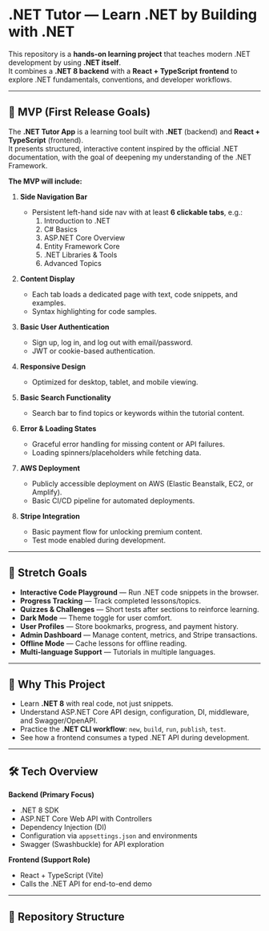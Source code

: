 # .NET Tutor — Learn .NET by Building with .NET

This repository is a **hands-on learning project** that teaches modern .NET development by using **.NET itself**.  
It combines a **.NET 8 backend** with a **React + TypeScript frontend** to explore .NET fundamentals, conventions, and developer workflows.

---

## 🚀 MVP (First Release Goals)

The **.NET Tutor App** is a learning tool built with **.NET** (backend) and **React + TypeScript** (frontend).  
It presents structured, interactive content inspired by the official .NET documentation, with the goal of deepening my understanding of the .NET Framework.

**The MVP will include:**

1. **Side Navigation Bar**  
   - Persistent left-hand side nav with at least **6 clickable tabs**, e.g.:  
     1. Introduction to .NET  
     2. C# Basics  
     3. ASP.NET Core Overview  
     4. Entity Framework Core  
     5. .NET Libraries & Tools  
     6. Advanced Topics  

2. **Content Display**  
   - Each tab loads a dedicated page with text, code snippets, and examples.  
   - Syntax highlighting for code samples.  

3. **Basic User Authentication**  
   - Sign up, log in, and log out with email/password.  
   - JWT or cookie-based authentication.  

4. **Responsive Design**  
   - Optimized for desktop, tablet, and mobile viewing.  

5. **Basic Search Functionality**  
   - Search bar to find topics or keywords within the tutorial content.  

6. **Error & Loading States**  
   - Graceful error handling for missing content or API failures.  
   - Loading spinners/placeholders while fetching data.  

7. **AWS Deployment**  
   - Publicly accessible deployment on AWS (Elastic Beanstalk, EC2, or Amplify).  
   - Basic CI/CD pipeline for automated deployments.  

8. **Stripe Integration**  
   - Basic payment flow for unlocking premium content.  
   - Test mode enabled during development.  

---

## 🌟 Stretch Goals

- **Interactive Code Playground** — Run .NET code snippets in the browser.  
- **Progress Tracking** — Track completed lessons/topics.  
- **Quizzes & Challenges** — Short tests after sections to reinforce learning.  
- **Dark Mode** — Theme toggle for user comfort.  
- **User Profiles** — Store bookmarks, progress, and payment history.  
- **Admin Dashboard** — Manage content, metrics, and Stripe transactions.  
- **Offline Mode** — Cache lessons for offline reading.  
- **Multi-language Support** — Tutorials in multiple languages.

---

## 📌 Why This Project

- Learn **.NET 8** with real code, not just snippets.  
- Understand ASP.NET Core API design, configuration, DI, middleware, and Swagger/OpenAPI.  
- Practice the **.NET CLI workflow**: `new`, `build`, `run`, `publish`, `test`.  
- See how a frontend consumes a typed .NET API during development.

---

## 🛠 Tech Overview

**Backend (Primary Focus)**  
- .NET 8 SDK  
- ASP.NET Core Web API with Controllers  
- Dependency Injection (DI)  
- Configuration via `appsettings.json` and environments  
- Swagger (Swashbuckle) for API exploration  

**Frontend (Support Role)**  
- React + TypeScript (Vite)  
- Calls the .NET API for end-to-end demo

---

## 📂 Repository Structure


